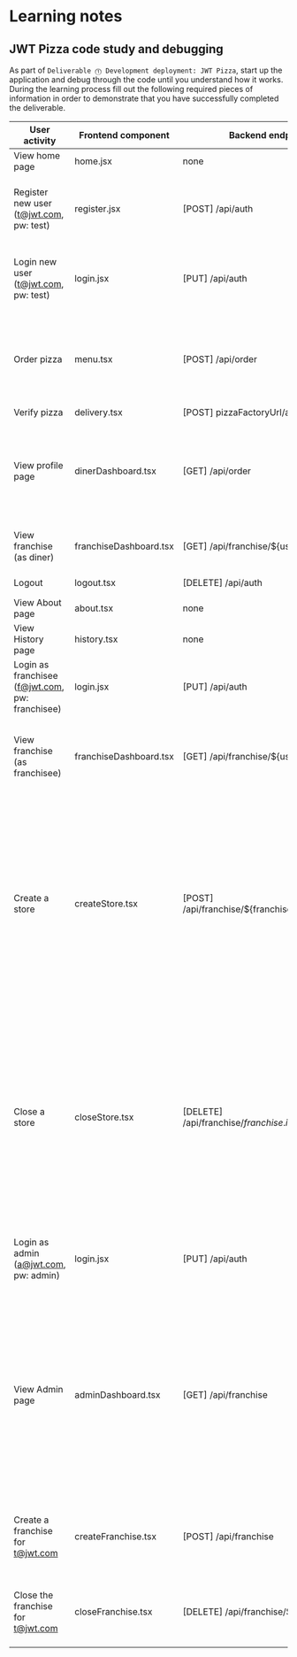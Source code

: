 # Learning notes

## JWT Pizza code study and debugging

As part of `Deliverable ⓵ Development deployment: JWT Pizza`, start up the application and debug through the code until you understand how it works. During the learning process fill out the following required pieces of information in order to demonstrate that you have successfully completed the deliverable.

| User activity                                       | Frontend component | Backend endpoints | Database SQL |
| --------------------------------------------------- | ------------------ | ----------------- | ------------ |
| View home page                                      |  home.jsx           |   none                |    none          |
| Register new user<br/>(t@jwt.com, pw: test)         |  register.jsx |    [POST] /api/auth	  |  INSERT INTO user (name, email, password) VALUES (?, ?, ?)<br/> INSERT INTO userRole (userId, role, objectId) VALUES (?, ?, ?)<br/>   |
| Login new user<br/>(t@jwt.com, pw: test)            |   login.jsx   |   [PUT] /api/auth   |  SELECT * FROM user WHERE email=?<br/> SELECT * FROM userRole WHERE userId=?<br/> INSERT INTO auth (token, userId) VALUES (?, ?)<br/>          |
| Order pizza                                         |   menu.tsx      |    [POST] /api/order   | INSERT INTO dinerOrder (dinerId, franchiseId, storeId, date) VALUES (?, ?, ?, now()) <br/>  INSERT INTO orderItem (orderId, menuId, description, price) VALUES (?, ?, ?, ?)           |
| Verify pizza                                        |    delivery.tsx      | [POST] pizzaFactoryUrl/api/order/verify  |   none           |
| View profile page                                   |  dinerDashboard.tsx  | [GET] /api/order  |  SELECT id, franchiseId, storeId, date FROM dinerOrder WHERE dinerId=? LIMIT ${offset},${config.db.listPerPage} <br/>  SELECT id, menuId, description, price FROM orderItem WHERE orderId=?           |
| View franchise<br/>(as diner)                       |   franchiseDashboard.tsx  | [GET] /api/franchise/${user.id}      | SELECT objectId FROM userRole WHERE role='franchisee' AND userId=? <br/>     |
| Logout                                              | logout.tsx | [DELETE] /api/auth |  DELETE FROM auth WHERE token=?            |
| View About page                                     |  about.tsx | none | none |
| View History page                                   |  history.tsx   |   none     |  none  |
| Login as franchisee<br/>(f@jwt.com, pw: franchisee) |    login.jsx   |   [PUT] /api/auth    |  INSERT INTO auth (token, userId) VALUES (?, ?) |
| View franchise<br/>(as franchisee)                  | franchiseDashboard.tsx |  [GET] /api/franchise/${user.id} |   SELECT objectId FROM userRole WHERE role='franchisee' AND userId=? <br/>  SELECT id, name FROM franchise WHERE id in (${franchiseIds.join(',')})         |
| Create a store                                      |   createStore.tsx | [POST] /api/franchise/${franchise.id}/store | SELECT u.id, u.name, u.email FROM userRole AS ur JOIN user AS u ON u.id=ur.userId WHERE ur.objectId=? AND ur.role='franchisee' <br/> SELECT s.id, s.name, COALESCE(SUM(oi.price), 0) AS totalRevenue FROM dinerOrder AS do JOIN orderItem AS oi ON do.id=oi.orderId RIGHT JOIN store AS s ON s.id=do.storeId WHERE s.franchiseId=? GROUP BY s.id <br/> INSERT INTO store (franchiseId, name) VALUES (?, ?)          |
| Close a store  |  closeStore.tsx     |  [DELETE] /api/franchise/${franchise.id}/store/${store.id}    |  SELECT u.id, u.name, u.email FROM userRole AS ur JOIN user AS u ON u.id=ur.userId WHERE ur.objectId=? AND ur.role='franchisee' <br/> SELECT s.id, s.name, COALESCE(SUM(oi.price), 0) AS totalRevenue FROM dinerOrder AS do JOIN orderItem AS oi ON do.id=oi.orderId RIGHT JOIN store AS s ON s.id=do.storeId WHERE s.franchiseId=? GROUP BY s.id <br/>  DELETE FROM store WHERE franchiseId=? AND id=?           |
| Login as admin<br/>(a@jwt.com, pw: admin)           |login.jsx   |   [PUT] /api/auth   |  SELECT * FROM user WHERE email=?<br/> SELECT * FROM userRole WHERE userId=?<br/> INSERT INTO auth (token, userId) VALUES (?, ?)<br/> |
| View Admin page                                     |  adminDashboard.tsx | [GET] /api/franchise | SELECT id, name FROM franchise <br/>  SELECT u.id, u.name, u.email FROM userRole AS ur JOIN user AS u ON u.id=ur.userId WHERE ur.objectId=? AND ur.role='franchisee' <br/>  SELECT s.id, s.name, COALESCE(SUM(oi.price), 0) AS totalRevenue FROM dinerOrder AS do JOIN orderItem AS oi ON do.id=oi.orderId RIGHT JOIN store AS s ON s.id=do.storeId WHERE s.franchiseId=? GROUP BY s.id         |
| Create a franchise for t@jwt.com                    |   createFranchise.tsx  | [POST] /api/franchise |  SELECT id, name FROM user WHERE email=? <br/>  INSERT INTO franchise (name) VALUES (?) <br/>  INSERT INTO userRole (userId, role, objectId) VALUES (?, ?, ?)        |
| Close the franchise for t@jwt.com                   |  closeFranchise.tsx |  [DELETE] /api/franchise/${franchise.id} | DELETE FROM store WHERE franchiseId=? <br/>  DELETE FROM userRole WHERE objectId=? <br/> DELETE FROM franchise WHERE id=? |
